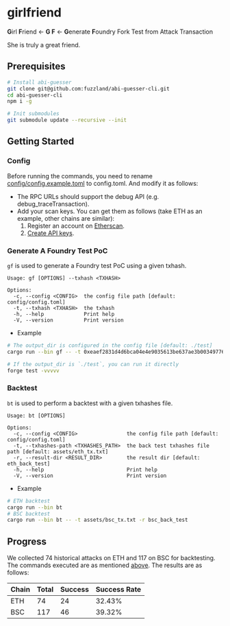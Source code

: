 # girlfriend


**G**irl **F**riend <- **G F** <- **G**enerate **F**oundry Fork Test from Attack Transaction

She is truly a great friend.

## Prerequisites

```sh
# Install abi-guesser
git clone git@github.com:fuzzland/abi-guesser-cli.git
cd abi-guesser-cli
npm i -g

# Init submodules
git submodule update --recursive --init
```

## Getting Started

### Config

Before running the commands, you need to rename [config/config.example.toml](config/config.example.toml) to config.toml.
And modify it as follows:

- The RPC URLs should support the debug API (e.g. debug_traceTransaction).
- Add your scan keys. You can get them as follows (take ETH as an example, other chains are similar):
  1. Register an account on [Etherscan](https://etherscan.io/).
  2. [Create API keys](https://docs.etherscan.io/getting-started/viewing-api-usage-statistics).

### Generate A Foundry Test PoC

`gf` is used to generate a Foundry test PoC using a given txhash.

```log
Usage: gf [OPTIONS] --txhash <TXHASH>

Options:
  -c, --config <CONFIG>  the config file path [default: config/config.toml]
  -t, --txhash <TXHASH>  the txhash
  -h, --help             Print help
  -V, --version          Print version
```

- Example

```sh
# The output_dir is configured in the config file [default: ./test]
cargo run --bin gf -- -t 0xeaef2831d4d6bca04e4e9035613be637ae3b0034977673c1c2f10903926f29c0

# If the output_dir is `./test`, you can run it directly
forge test -vvvvv
```

### Backtest

`bt` is used to perform a backtest with a given txhashes file.

```log
Usage: bt [OPTIONS]

Options:
  -c, --config <CONFIG>                the config file path [default: config/config.toml]
  -t, --txhashes-path <TXHASHES_PATH>  the back test txhashes file path [default: assets/eth_tx.txt]
  -r, --result-dir <RESULT_DIR>        the result dir [default: eth_back_test]
  -h, --help                           Print help
  -V, --version                        Print version
```

- Example

```sh
# ETH backtest
cargo run --bin bt
# BSC backtest
cargo run --bin bt -- -t assets/bsc_tx.txt -r bsc_back_test
```

## Progress

We collected 74 historical attacks on ETH and 117 on BSC for backtesting. The commands executed are as mentioned [above](#backtest). The results are as follows:

| Chain | Total | Success | Success Rate |
| ----- | ----- | ------- | ------------ |
| ETH   | 74    | 24      | 32.43%       |
| BSC   | 117   | 46      | 39.32%       |
